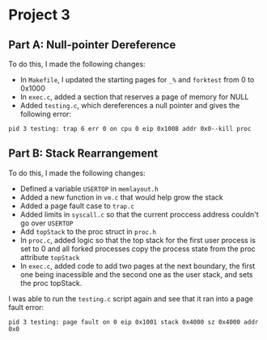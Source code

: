 # Project 3
## Part A: Null-pointer Dereference
To do this, I made the following changes:
* In `Makefile`, I updated the starting pages for `_%` and `forktest` from 0 to 0x1000
* In `exec.c`, added a section that reserves a page of memory for NULL
* Added `testing.c`, which dereferences a null pointer and gives the following error:
```
pid 3 testing: trap 6 err 0 on cpu 0 eip 0x1008 addr 0x0--kill proc
```

## Part B: Stack Rearrangement
To do this, I made the following changes:
* Defined a variable `USERTOP` in `memlayout.h`
* Added a new function in `vm.c` that would help grow the stack
* Added a page fault case to `trap.c`
* Added limits in `syscall.c` so that the current proccess address couldn't go over `USERTOP`
* Add `topStack` to the proc struct in `proc.h`
* In `proc.c`, added logic so that the top stack for the first user process is set to 0 and all forked processes copy the process state from the proc attribute `topStack`
* In `exec.c`, added code to add two pages at the next boundary, the first one being inacessible and the second one as the user stack, and sets the proc topStack.

I was able to run the `testing.c` script again and see that it ran into a page fault error:
```
pid 3 testing: page fault on 0 eip 0x1001 stack 0x4000 sz 0x4000 addr 0x0
```
